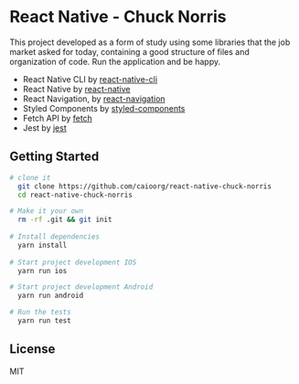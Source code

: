 React Native - Chuck Norris
======================================

This project developed as a form of study using some libraries that the job market asked for today, containing a good structure of files and organization of code. Run the application and be happy.


- React Native CLI by [react-native-cli](https://github.com/react-native-community/cli)
- React Native by [react-native](https://reactnative.dev/)
- React Navigation, by [react-navigation](https://reactnavigation.org/)
- Styled Components by [styled-components](https://www.styled-components.com/)
- Fetch API by [fetch](https://developer.mozilla.org/pt-BR/docs/Web/API/Fetch_API/Using_Fetch)
- Jest by [jest](https://jestjs.io/docs/pt-BR/tutorial-react-native)

## Getting Started

```sh
# clone it
  git clone https://github.com/caioorg/react-native-chuck-norris
  cd react-native-chuck-norris

# Make it your own
  rm -rf .git && git init
  
# Install dependencies
  yarn install
  
# Start project development IOS
  yarn run ios

# Start project development Android
  yarn run android

# Run the tests
  yarn run test
```

## License

MIT
